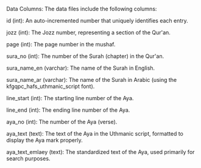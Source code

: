 
Data Columns:
The data files include the following columns:

id (int): An auto-incremented number that uniquely identifies each entry.

jozz (int): The Jozz number, representing a section of the Qur'an.

page (int): The page number in the mushaf.

sura_no (int): The number of the Surah (chapter) in the Qur'an.

sura_name_en (varchar): The name of the Surah in English.

sura_name_ar (varchar): The name of the Surah in Arabic (using the kfgqpc_hafs_uthmanic_script font).

line_start (int): The starting line number of the Aya.

line_end (int): The ending line number of the Aya.

aya_no (int): The number of the Aya (verse).

aya_text (text): The text of the Aya in the Uthmanic script, formatted to display the Aya mark properly.

aya_text_emlaey (text): The standardized text of the Aya, used primarily for search purposes.

